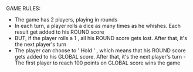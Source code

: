 GAME RULES:
- The game has 2 players, playing in rounds
- In each turn, a player rolls a dice as many times as he whishes. Each result get added to his ROUND
score
- BUT, if the player rolls a 1 , all his ROUND score gets lost. After that, it's the next player's turn
- The player can choose to ' Hold ' , which means that his ROUND score gets added to his GLOBAL score. After
that, it's the next player's turn
-The first player to reach 100 points on GLOBAL score wins the game
